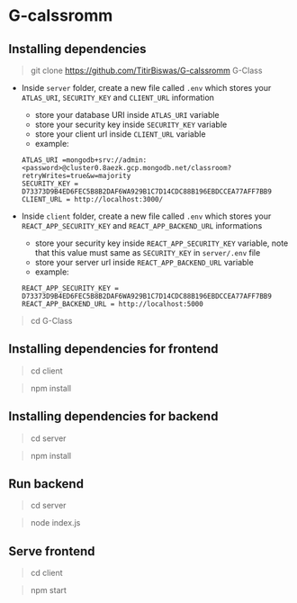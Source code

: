 # G-calssromm

## Installing dependencies

> git clone https://github.com/TitirBiswas/G-calssromm G-Class

- Inside `server` folder, create a new file called `.env` which stores your `ATLAS_URI`, `SECURITY_KEY` and `CLIENT_URL` information
  - store your database URI inside `ATLAS_URI` variable
  - store your security key inside `SECURITY_KEY` variable
  - store your client url inside `CLIENT_URL` variable
  - example:
  ```
  ATLAS_URI =mongodb+srv://admin:<password>@cluster0.8aezk.gcp.mongodb.net/classroom?retryWrites=true&w=majority
  SECURITY_KEY = D73373D9B4ED6FEC5B8B2DAF6WA929B1C7D14CDC88B196EBDCCEA77AFF7BB9
  CLIENT_URL = http://localhost:3000/
  ```
- Inside `client` folder, create a new file called `.env` which stores your `REACT_APP_SECURITY_KEY` and `REACT_APP_BACKEND_URL` informations

  - store your security key inside `REACT_APP_SECURITY_KEY` variable, note that this value must same as `SECURITY_KEY` in `server/.env` file
  - store your server url inside `REACT_APP_BACKEND_URL` variable
  - example:

  ```
  REACT_APP_SECURITY_KEY = D73373D9B4ED6FEC5B8B2DAF6WA929B1C7D14CDC88B196EBDCCEA77AFF7BB9
  REACT_APP_BACKEND_URL = http://localhost:5000
  ```

> cd G-Class

## Installing dependencies for frontend

> cd client

> npm install

## Installing dependencies for backend

> cd server

> npm install

## Run backend

> cd server

> node index.js

## Serve frontend

> cd client

> npm start

